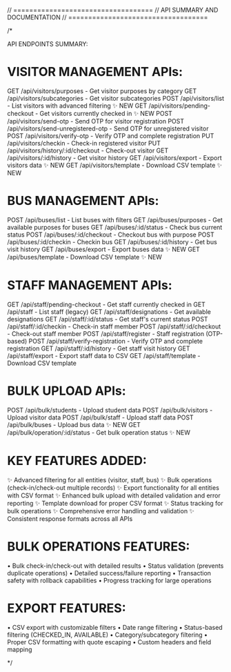 // ===================================
// API SUMMARY AND DOCUMENTATION
// ===================================

/*

API ENDPOINTS SUMMARY:

VISITOR MANAGEMENT APIs:
========================
GET    /api/visitors/purposes              - Get visitor purposes by category
GET    /api/visitors/subcategories         - Get visitor subcategories
POST   /api/visitors/list                  - List visitors with advanced filtering ✨ NEW
GET    /api/visitors/pending-checkout      - Get visitors currently checked in ✨ NEW
POST   /api/visitors/send-otp              - Send OTP for visitor registration
POST   /api/visitors/send-unregistered-otp - Send OTP for unregistered visitor
POST   /api/visitors/verify-otp            - Verify OTP and complete registration
PUT    /api/visitors/checkin               - Check-in registered visitor
PUT    /api/visitors/history/:id/checkout  - Check-out visitor
GET    /api/visitors/:id/history           - Get visitor history
GET    /api/visitors/export                - Export visitors data ✨ NEW
GET    /api/visitors/template              - Download CSV template ✨ NEW

BUS MANAGEMENT APIs:
===================
POST   /api/buses/list                     - List buses with filters
GET    /api/buses/purposes                 - Get available purposes for buses
GET    /api/buses/:id/status               - Check bus current status
POST   /api/buses/:id/checkout             - Checkout bus with purpose
POST   /api/buses/:id/checkin              - Checkin bus
GET    /api/buses/:id/history              - Get bus visit history
GET    /api/buses/export                   - Export buses data ✨ NEW
GET    /api/buses/template                 - Download CSV template ✨ NEW

STAFF MANAGEMENT APIs:
=====================
GET    /api/staff/pending-checkout         - Get staff currently checked in
GET    /api/staff                          - List staff (legacy)
GET    /api/staff/designations             - Get available designations
GET    /api/staff/:id/status               - Get staff's current status
POST   /api/staff/:id/checkin              - Check-in staff member
POST   /api/staff/:id/checkout             - Check-out staff member
POST   /api/staff/register                 - Staff registration (OTP-based)
POST   /api/staff/verify-registration      - Verify OTP and complete registration
GET    /api/staff/:id/history              - Get staff visit history
GET    /api/staff/export                   - Export staff data to CSV
GET    /api/staff/template                 - Download CSV template

BULK UPLOAD APIs:
================
POST   /api/bulk/students                  - Upload student data
POST   /api/bulk/visitors                  - Upload visitor data
POST   /api/bulk/staff                     - Upload staff data
POST   /api/bulk/buses                     - Upload bus data ✨ NEW
GET    /api/bulk/operation/:id/status      - Get bulk operation status ✨ NEW

KEY FEATURES ADDED:
==================
✨ Advanced filtering for all entities (visitor, staff, bus)
✨ Bulk operations (check-in/check-out multiple records)
✨ Export functionality for all entities with CSV format
✨ Enhanced bulk upload with detailed validation and error reporting
✨ Template download for proper CSV format
✨ Status tracking for bulk operations
✨ Comprehensive error handling and validation
✨ Consistent response formats across all APIs

BULK OPERATIONS FEATURES:
========================
• Bulk check-in/check-out with detailed results
• Status validation (prevents duplicate operations)
• Detailed success/failure reporting
• Transaction safety with rollback capabilities
• Progress tracking for large operations

EXPORT FEATURES:
===============
• CSV export with customizable filters
• Date range filtering
• Status-based filtering (CHECKED_IN, AVAILABLE)
• Category/subcategory filtering
• Proper CSV formatting with quote escaping
• Custom headers and field mapping

*/